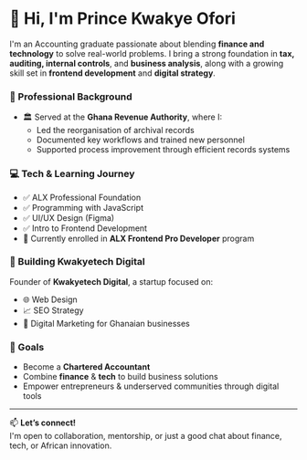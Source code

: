 # 👋 Hi, I'm Prince Kwakye Ofori

I'm an Accounting graduate passionate about blending **finance and technology** to solve real-world problems. I bring a strong foundation in **tax, auditing, internal controls**, and **business analysis**, along with a growing skill set in **frontend development** and **digital strategy**.

### 💼 Professional Background
- 🏛️ Served at the **Ghana Revenue Authority**, where I:
  - Led the reorganisation of archival records
  - Documented key workflows and trained new personnel
  - Supported process improvement through efficient records systems

### 💻 Tech & Learning Journey
- ✅ ALX Professional Foundation
- ✅ Programming with JavaScript
- ✅ UI/UX Design (Figma)
- ✅ Intro to Frontend Development
- 🚀 Currently enrolled in **ALX Frontend Pro Developer** program

### 🚀 Building Kwakyetech Digital
Founder of **Kwakyetech Digital**, a startup focused on:
- 🌐 Web Design
- 📈 SEO Strategy
- 📲 Digital Marketing for Ghanaian businesses

### 🎯 Goals
- Become a **Chartered Accountant**
- Combine **finance** & **tech** to build business solutions
- Empower entrepreneurs & underserved communities through digital tools

---

📫 **Let’s connect!**  
I'm open to collaboration, mentorship, or just a good chat about finance, tech, or African innovation.

